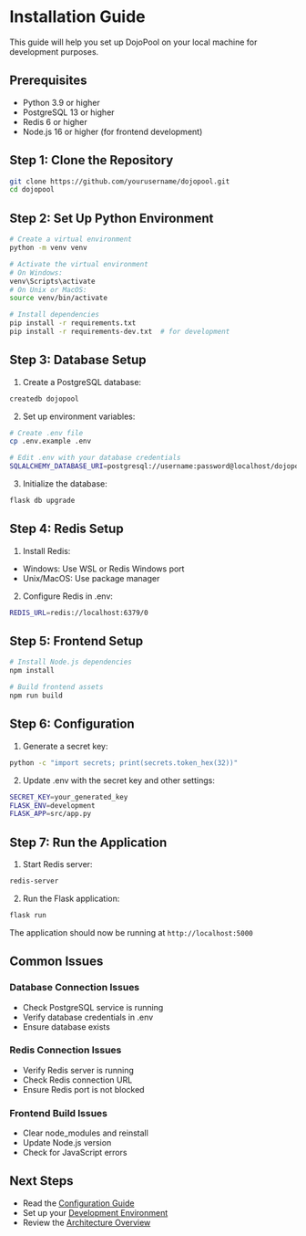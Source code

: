 # Installation Guide

This guide will help you set up DojoPool on your local machine for development purposes.

## Prerequisites

- Python 3.9 or higher
- PostgreSQL 13 or higher
- Redis 6 or higher
- Node.js 16 or higher (for frontend development)

## Step 1: Clone the Repository

```bash
git clone https://github.com/yourusername/dojopool.git
cd dojopool
```

## Step 2: Set Up Python Environment

```bash
# Create a virtual environment
python -m venv venv

# Activate the virtual environment
# On Windows:
venv\Scripts\activate
# On Unix or MacOS:
source venv/bin/activate

# Install dependencies
pip install -r requirements.txt
pip install -r requirements-dev.txt  # for development
```

## Step 3: Database Setup

1. Create a PostgreSQL database:

```bash
createdb dojopool
```

2. Set up environment variables:

```bash
# Create .env file
cp .env.example .env

# Edit .env with your database credentials
SQLALCHEMY_DATABASE_URI=postgresql://username:password@localhost/dojopool
```

3. Initialize the database:

```bash
flask db upgrade
```

## Step 4: Redis Setup

1. Install Redis:

- Windows: Use WSL or Redis Windows port
- Unix/MacOS: Use package manager

2. Configure Redis in .env:

```bash
REDIS_URL=redis://localhost:6379/0
```

## Step 5: Frontend Setup

```bash
# Install Node.js dependencies
npm install

# Build frontend assets
npm run build
```

## Step 6: Configuration

1. Generate a secret key:

```bash
python -c "import secrets; print(secrets.token_hex(32))"
```

2. Update .env with the secret key and other settings:

```bash
SECRET_KEY=your_generated_key
FLASK_ENV=development
FLASK_APP=src/app.py
```

## Step 7: Run the Application

1. Start Redis server:

```bash
redis-server
```

2. Run the Flask application:

```bash
flask run
```

The application should now be running at `http://localhost:5000`

## Common Issues

### Database Connection Issues

- Check PostgreSQL service is running
- Verify database credentials in .env
- Ensure database exists

### Redis Connection Issues

- Verify Redis server is running
- Check Redis connection URL
- Ensure Redis port is not blocked

### Frontend Build Issues

- Clear node_modules and reinstall
- Update Node.js version
- Check for JavaScript errors

## Next Steps

- Read the [Configuration Guide](configuration.md)
- Set up your [Development Environment](development.md)
- Review the [Architecture Overview](../ARCHITECTURE.md)
